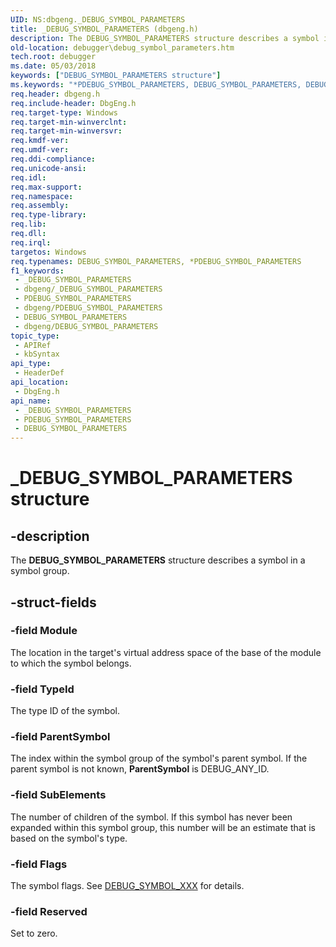 ```yaml
---
UID: NS:dbgeng._DEBUG_SYMBOL_PARAMETERS
title: _DEBUG_SYMBOL_PARAMETERS (dbgeng.h)
description: The DEBUG_SYMBOL_PARAMETERS structure describes a symbol in a symbol group.
old-location: debugger\debug_symbol_parameters.htm
tech.root: debugger
ms.date: 05/03/2018
keywords: ["DEBUG_SYMBOL_PARAMETERS structure"]
ms.keywords: "*PDEBUG_SYMBOL_PARAMETERS, DEBUG_SYMBOL_PARAMETERS, DEBUG_SYMBOL_PARAMETERS structure [Windows Debugging], PDEBUG_SYMBOL_PARAMETERS, PDEBUG_SYMBOL_PARAMETERS structure pointer [Windows Debugging], Structures_d79dd552-1acf-4023-99e0-418639a54782.xml, _DEBUG_SYMBOL_PARAMETERS, dbgeng/DEBUG_SYMBOL_PARAMETERS, dbgeng/PDEBUG_SYMBOL_PARAMETERS, debugger.debug_symbol_parameters"
req.header: dbgeng.h
req.include-header: DbgEng.h
req.target-type: Windows
req.target-min-winverclnt: 
req.target-min-winversvr: 
req.kmdf-ver: 
req.umdf-ver: 
req.ddi-compliance: 
req.unicode-ansi: 
req.idl: 
req.max-support: 
req.namespace: 
req.assembly: 
req.type-library: 
req.lib: 
req.dll: 
req.irql: 
targetos: Windows
req.typenames: DEBUG_SYMBOL_PARAMETERS, *PDEBUG_SYMBOL_PARAMETERS
f1_keywords:
 - _DEBUG_SYMBOL_PARAMETERS
 - dbgeng/_DEBUG_SYMBOL_PARAMETERS
 - PDEBUG_SYMBOL_PARAMETERS
 - dbgeng/PDEBUG_SYMBOL_PARAMETERS
 - DEBUG_SYMBOL_PARAMETERS
 - dbgeng/DEBUG_SYMBOL_PARAMETERS
topic_type:
 - APIRef
 - kbSyntax
api_type:
 - HeaderDef
api_location:
 - DbgEng.h
api_name:
 - _DEBUG_SYMBOL_PARAMETERS
 - PDEBUG_SYMBOL_PARAMETERS
 - DEBUG_SYMBOL_PARAMETERS
---
```


# _DEBUG_SYMBOL_PARAMETERS structure


## -description

The <b>DEBUG_SYMBOL_PARAMETERS</b> structure describes a symbol in a symbol group.

## -struct-fields

### -field Module

The location in the target's virtual address space of the base of the module to which the symbol belongs.

### -field TypeId

The type ID of the symbol.

### -field ParentSymbol

The index within the symbol group of the symbol's parent symbol.  If the parent symbol is not known, <b>ParentSymbol</b> is DEBUG_ANY_ID.

### -field SubElements

The number of children of the symbol.  If this symbol has never been expanded within this symbol group, this number will be an estimate that is based on the symbol's type.

### -field Flags

The symbol flags.  See <a href="/windows-hardware/drivers/debugger/debug-symbol-xxx">DEBUG_SYMBOL_XXX</a> for details.

### -field Reserved

Set to zero.

